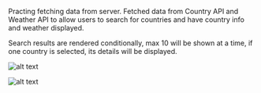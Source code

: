 Practing fetching data from server. Fetched data from Country API and Weather API to allow users to search for countries and have country info and weather displayed.

Search results are rendered conditionally, max 10 will be shown at a time, if one country is selected, its details will be displayed. 

![alt text](https://imgur.com/a/wNNKYRk)

![alt text](https://imgur.com/a/even6lF)
